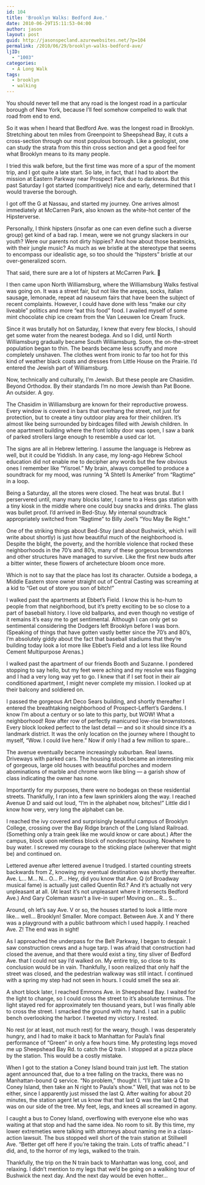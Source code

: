```yaml
---
id: 104
title: 'Brooklyn Walks: Bedford Ave.'
date: 2010-06-29T15:11:53-04:00
author: jason
layout: post
guid: http://jasonspecland.azurewebsites.net/?p=104
permalink: /2010/06/29/brooklyn-walks-bedford-ave/
ljID:
  - "1003"
categories:
  - A Long Walk
tags:
  - brooklyn
  - walking
---
```

You should never tell me that any road is the longest road in a particular borough of New York, because I&#8217;ll feel somehow compelled to walk that road from end to end.

So it was when I heard that Bedford Ave. was the longest road in Brooklyn. Stretching about ten miles from Greenpoint to Sheepshead Bay, it cuts a cross-section through our most populous borough. Like a geologist, one can study the strata from this thin cross section and get a good feel for what Brooklyn means to its many people.

I tried this walk before, but the first time was more of a spur of the moment trip, and I got quite a late start. So late, in fact, that I had to abort the mission at Eastern Parkway near Prospect Park due to darkness. But this past Saturday I got started (comparitively) nice and early, determined that I would traverse the borough.

I got off the G at Nassau, and started my journey. One arrives almost immediately at McCarren Park, also known as the white-hot center of the Hipsterverse.

Personally, I think hipsters (insofar as one can even define such a diverse group) get kind of a bad rap. I mean, were we not grungy slackers in our youth? Were our parents not dirty hippies? And how about those beatnicks, with their jungle music? As much as we bristle at the stereotype that seems to encompass our idealistic age, so too should the &#8220;hipsters&#8221; bristle at our over-generalized scorn.

That said, there sure are a lot of hipsters at McCarren Park. 🙂

I then came upon North Williamsburg, where the Williamsburg Walks festival was going on. It was a street fair, but not like the arepas, socks, italian sausage, lemonade, repeat ad nauseum fairs that have been the subject of recent complaints. However, I could have done with less &#8220;make our city liveable&#8221; politics and more &#8220;eat this food&#8221; food. I availed myself of some mint chocolate chip ice cream from the Van Leeuwen Ice Cream Truck.

Since it was brutally hot on Saturday, I knew that every few blocks, I should get some water from the nearest bodega. And so I did, until North Williamsburg gradually became South Williamsburg. Soon, the on-the-street population began to thin. The beards became less scruffy and more completely unshaven. The clothes went from ironic to far too hot for this kind of weather black coats and dresses from Little House on the Prairie. I&#8217;d entered the Jewish part of Williamsburg.

Now, technically and culturally, I&#8217;m Jewish. But these people are Chasidim. Beyond Orthodox. By their standards I&#8217;m no more Jewish than Pat Boone. An outsider. A goy.

The Chasidim in Williamsburg are known for their reproductive prowess. Every window is covered in bars that overhang the street, not just for protection, but to create a tiny outdoor play area for their children. It&#8217;s almost like being surrounded by birdcages filled with Jewish children. In one apartment building where the front lobby door was open, I saw a bank of parked strollers large enough to resemble a used car lot.

The signs are all in Hebrew lettering. I assume the language is Hebrew as well, but it could be Yiddish. In any case, my long-ago Hebrew School education did not enable me to decipher any words but the few obvious ones I remember like &#8220;Yisroel.&#8221; My brain, always compelled to produce a soundtrack for my mood, was running &#8220;A Shtetl Is Amerike&#8221; from &#8220;Ragtime&#8221; in a loop.

Being a Saturday, all the stores were closed. The heat was brutal. But I perservered until, many many blocks later, I came to a Hess gas station with a tiny kiosk in the middle where one could buy snacks and drinks. The glass was bullet proof. I&#8217;d arrived in Bed-Stuy. My internal soundtrack appropriately switched from &#8220;Ragtime&#8221; to Billy Joel&#8217;s &#8220;You May Be Right.&#8221;

One of the striking things about Bed-Stuy (and about Bushwick, which I will write about shortly) is just how beautiful much of the neighborhood is. Despite the blight, the poverty, and the horrible violence that rocked these neighborhoods in the 70&#8217;s and 80&#8217;s, many of these gorgeous brownstones and other structures have managed to survive. Like the first new buds after a bitter winter, these flowers of archetecture bloom once more.

Which is not to say that the place has lost its character. Outside a bodega, a Middle Eastern store owner straight out of Central Casting was screaming at a kid to &#8220;Get out of store you son of bitch!&#8221;

I walked past the apartments at Ebbet&#8217;s Field. I know this is ho-hum to people from that neighborhood, but it&#8217;s pretty exciting to be so close to a part of baseball history. I love old ballparks, and even though no vestige of it remains it&#8217;s easy me to get sentimental. Although I can only get so sentimental considering the Dodgers left Brooklyn before I was born. (Speaking of things that have gotten vastly better since the 70&#8217;s and 80&#8217;s, I&#8217;m absolutely giddy about the fact that baseball stadiums that they&#8217;re building today look a lot more like Ebbet&#8217;s Field and a lot less like Round Cement Multipurpose Arenas.) 

I walked past the apartment of our friends Booth and Suzanne. I pondered stopping to say hello, but my feet were aching and my resolve was flagging and I had a very long way yet to go. I knew that if I set foot in their air conditioned apartment, I might never complete my mission. I looked up at their balcony and soldiered on.

I passed the gorgeous Art Deco Sears building, and shortly thereafter I entered the breathtaking neighborhood of Prospect-Leffert&#8217;s Gardens. I know I&#8217;m about a century or so late to this party, but WOW! What a neighborhood! Row after row of perfectly manicured low-rise brownstones. Every block looked perfect to the last detail &#8212; and so it should since it&#8217;s a landmark district. It was the only location on the journey where I thought to myself, &#8220;Wow. I could live here.&#8221; Now if only I had a few million to spare&#8230;

The avenue eventually became increasingly suburban. Real lawns. Driveways with parked cars. The housing stock became an interesting mix of gorgeous, large old houses with beautiful porches and modern abominations of marble and chrome worn like bling &#8212; a garish show of class indicating the owner has none.

Importantly for my purposes, there were no bodegas on these residential streets. Thankfully, I ran into a few lawn sprinklers along the way. I reached Avenue D and said out loud, &#8220;I&#8217;m in the alphabet now, bitches!&#8221; Little did I know how very, very long the alphabet can be.

I reached the ivy covered and surprisingly beautiful campus of Brooklyn College, crossing over the Bay Ridge branch of the Long Island Railroad. (Something only a train geek like me would know or care about.) After the campus, block upon relentless block of nondescript housing. Nowhere to buy water. I screwed my courage to the sticking place (wherever that might be) and continued on.

Lettered avenue after lettered avenue I trudged. I started counting streets backwards from Z, knowing my eventual destination was shortly thereafter. Ave. L&#8230; M&#8230; N&#8230; O&#8230; P&#8230; Hey, did you know that Ave. Q (of Broadway musical fame) is actually just called Quentin Rd.? And it&#8217;s actually not very unpleasant at all. (At least it&#8217;s not unpleasant where it intersects Bedford Ave.) And Gary Coleman wasn&#8217;t a live-in super! Moving on&#8230; R&#8230; S&#8230; 

Around, oh let&#8217;s say Ave. V or so, the houses started to look a little more like&#8230; well&#8230; Brooklyn! Smaller. More compact. Between Ave. X and Y there was a playground with a public bathroom which I used happily. I reached Ave. Z! The end was in sight!

As I approached the underpass for the Belt Parkway, I began to despair. I saw construction crews and a huge tarp. I was afraid that construction had closed the avenue, and that there would exist a tiny, tiny sliver of Bedford Ave. that I could not say I&#8217;d walked on. My entire trip, so close to its conclusion would be in vain. Thankfully, I soon realized that only half the street was closed, and the pedestrian walkway was still intact. I continued with a spring my step had not seen in hours. I could smell the sea air.

A short block later, I reached Emmons Ave. in Sheepshead Bay. I waited for the light to change, so I could cross the street to it&#8217;s absolute terminus. The light stayed red for approximately ten thousand years, but I was finally able to cross the street. I smacked the ground with my hand. I sat in a public bench overlooking the harbor. I tweeted my victory. I rested.

No rest (or at least, not much rest) for the weary, though. I was desperately hungry, and I had to make it back to Manhattan for Paula&#8217;s final performance of &#8220;Green&#8221; in only a few hours time. My protesting legs moved me up Sheepshead Bay Rd. to catch the Q train. I stopped at a pizza place by the station. This would be a costly mistake.

When I got to the station a Coney Island bound train just left. The station agent announced that, due to a tree falling on the tracks, there was no Manhattan-bound Q service. &#8220;No problem,&#8221; thought I. &#8220;I&#8217;ll just take a Q to Coney Island, then take an N right to Paula&#8217;s show.&#8221; Well, that was not to be either, since I apparently just missed the last Q. After waiting for about 20 minutes, the station agent let us know that that last Q was the last Q that was on our side of the tree. My feet, legs, and knees all screamed in agony.

I caught a bus to Coney Island, overflowing with everyone else who was waiting at that stop and had the same idea. No room to sit. By this time, my lower extremeties were talking with attorneys about naming me in a class-action lawsuit. The bus stopped well short of the train station at Stillwell Ave. &#8220;Better get off here if you&#8217;re taking the train. Lots of traffic ahead.&#8221; I did, and, to the horror of my legs, walked to the train.

Thankfully, the trip on the N train back to Manhattan was long, cool, and relaxing. I didn&#8217;t mention to my legs that we&#8217;d be going on a walking tour of Bushwick the next day. And the next day would be even hotter&#8230;